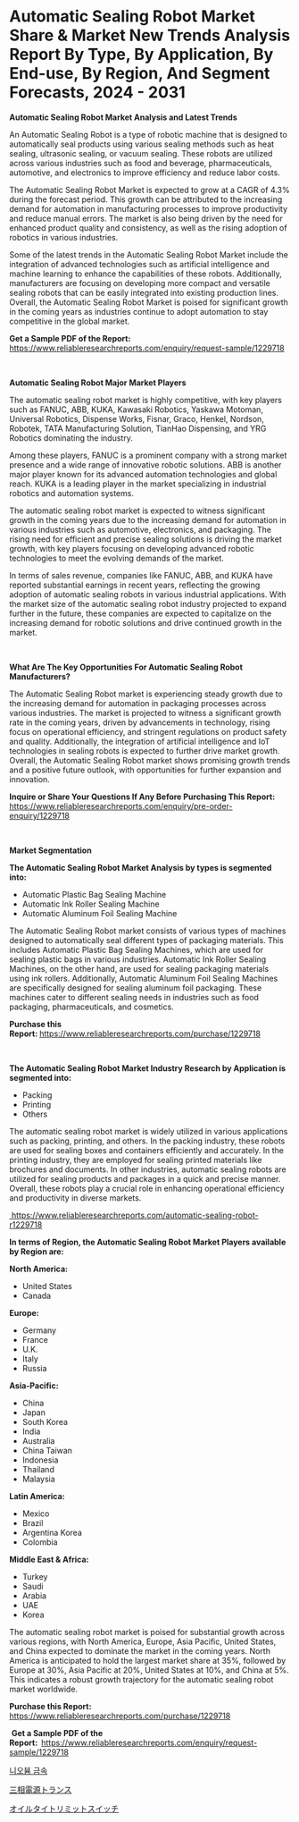 <p><h1>Automatic Sealing Robot Market Share & Market New Trends Analysis Report By Type, By Application, By End-use, By Region, And Segment Forecasts, 2024 - 2031</h1></p><p><strong>Automatic Sealing Robot Market Analysis and Latest Trends</strong></p>
<p><p>An Automatic Sealing Robot is a type of robotic machine that is designed to automatically seal products using various sealing methods such as heat sealing, ultrasonic sealing, or vacuum sealing. These robots are utilized across various industries such as food and beverage, pharmaceuticals, automotive, and electronics to improve efficiency and reduce labor costs.</p><p>The Automatic Sealing Robot Market is expected to grow at a CAGR of 4.3% during the forecast period. This growth can be attributed to the increasing demand for automation in manufacturing processes to improve productivity and reduce manual errors. The market is also being driven by the need for enhanced product quality and consistency, as well as the rising adoption of robotics in various industries.</p><p>Some of the latest trends in the Automatic Sealing Robot Market include the integration of advanced technologies such as artificial intelligence and machine learning to enhance the capabilities of these robots. Additionally, manufacturers are focusing on developing more compact and versatile sealing robots that can be easily integrated into existing production lines. Overall, the Automatic Sealing Robot Market is poised for significant growth in the coming years as industries continue to adopt automation to stay competitive in the global market.</p></p>
<p><strong>Get a Sample PDF of the Report:&nbsp;</strong> <a href="https://www.reliableresearchreports.com/enquiry/request-sample/1229718">https://www.reliableresearchreports.com/enquiry/request-sample/1229718</a></p>
<p>&nbsp;</p>
<p><strong>Automatic Sealing Robot Major Market Players</strong></p>
<p><p>The automatic sealing robot market is highly competitive, with key players such as FANUC, ABB, KUKA, Kawasaki Robotics, Yaskawa Motoman, Universal Robotics, Dispense Works, Fisnar, Graco, Henkel, Nordson, Robotek, TATA Manufacturing Solution, TianHao Dispensing, and YRG Robotics dominating the industry.</p><p>Among these players, FANUC is a prominent company with a strong market presence and a wide range of innovative robotic solutions. ABB is another major player known for its advanced automation technologies and global reach. KUKA is a leading player in the market specializing in industrial robotics and automation systems.</p><p>The automatic sealing robot market is expected to witness significant growth in the coming years due to the increasing demand for automation in various industries such as automotive, electronics, and packaging. The rising need for efficient and precise sealing solutions is driving the market growth, with key players focusing on developing advanced robotic technologies to meet the evolving demands of the market.</p><p>In terms of sales revenue, companies like FANUC, ABB, and KUKA have reported substantial earnings in recent years, reflecting the growing adoption of automatic sealing robots in various industrial applications. With the market size of the automatic sealing robot industry projected to expand further in the future, these companies are expected to capitalize on the increasing demand for robotic solutions and drive continued growth in the market.</p></p>
<p>&nbsp;</p>
<p><strong>What Are The Key Opportunities For Automatic Sealing Robot Manufacturers?</strong></p>
<p><p>The Automatic Sealing Robot market is experiencing steady growth due to the increasing demand for automation in packaging processes across various industries. The market is projected to witness a significant growth rate in the coming years, driven by advancements in technology, rising focus on operational efficiency, and stringent regulations on product safety and quality. Additionally, the integration of artificial intelligence and IoT technologies in sealing robots is expected to further drive market growth. Overall, the Automatic Sealing Robot market shows promising growth trends and a positive future outlook, with opportunities for further expansion and innovation.</p></p>
<p><strong>Inquire or Share Your Questions If Any Before Purchasing This Report:</strong> <a href="https://www.reliableresearchreports.com/enquiry/pre-order-enquiry/1229718">https://www.reliableresearchreports.com/enquiry/pre-order-enquiry/1229718</a></p>
<p>&nbsp;</p>
<p><strong>Market Segmentation</strong></p>
<p><strong>The Automatic Sealing Robot Market Analysis by types is segmented into:</strong></p>
<p><ul><li>Automatic Plastic Bag Sealing Machine</li><li>Automatic Ink Roller Sealing Machine</li><li>Automatic Aluminum Foil Sealing Machine</li></ul></p>
<p><p>The Automatic Sealing Robot market consists of various types of machines designed to automatically seal different types of packaging materials. This includes Automatic Plastic Bag Sealing Machines, which are used for sealing plastic bags in various industries. Automatic Ink Roller Sealing Machines, on the other hand, are used for sealing packaging materials using ink rollers. Additionally, Automatic Aluminum Foil Sealing Machines are specifically designed for sealing aluminum foil packaging. These machines cater to different sealing needs in industries such as food packaging, pharmaceuticals, and cosmetics.</p></p>
<p><strong>Purchase this Report:&nbsp;</strong><a href="https://www.reliableresearchreports.com/purchase/1229718">https://www.reliableresearchreports.com/purchase/1229718</a></p>
<p>&nbsp;</p>
<p><strong>The Automatic Sealing Robot Market Industry Research by Application is segmented into:</strong></p>
<p><ul><li>Packing</li><li>Printing</li><li>Others</li></ul></p>
<p><p>The automatic sealing robot market is widely utilized in various applications such as packing, printing, and others. In the packing industry, these robots are used for sealing boxes and containers efficiently and accurately. In the printing industry, they are employed for sealing printed materials like brochures and documents. In other industries, automatic sealing robots are utilized for sealing products and packages in a quick and precise manner. Overall, these robots play a crucial role in enhancing operational efficiency and productivity in diverse markets.</p></p>
<p><a href="https://www.reliableresearchreports.com/automatic-sealing-robot-r1229718">&nbsp;https://www.reliableresearchreports.com/automatic-sealing-robot-r1229718</a></p>
<p><strong>In terms of Region, the Automatic Sealing Robot Market Players available by Region are:</strong></p>
<p>
    <p> <strong> North America: </strong>
        <ul>
            <li>United States</li>
            <li>Canada</li>
        </ul>
        </p> 
    <p> <strong> Europe: </strong>
        <ul>
            <li>Germany</li>
            <li>France</li>
            <li>U.K.</li>
            <li>Italy</li>
            <li>Russia</li>
        </ul>
        </p> 
    <p> <strong> Asia-Pacific: </strong>
        <ul>
            <li>China</li>
            <li>Japan</li>
            <li>South Korea</li>
            <li>India</li>
            <li>Australia</li>
            <li>China Taiwan</li>
            <li>Indonesia</li>
            <li>Thailand</li>
            <li>Malaysia</li>
        </ul>
        </p> 
    <p> <strong> Latin America: </strong>
        <ul>
            <li>Mexico</li>
            <li>Brazil</li>
            <li>Argentina Korea</li>
            <li>Colombia</li>
        </ul>
        </p> 
    <p> <strong> Middle East & Africa: </strong>
        <ul>
            <li>Turkey</li>
            <li>Saudi</li>
            <li>Arabia</li>
            <li>UAE</li>
            <li>Korea</li>
        </ul>
    </p>
    </p>
<p><p>The automatic sealing robot market is poised for substantial growth across various regions, with North America, Europe, Asia Pacific, United States, and China expected to dominate the market in the coming years. North America is anticipated to hold the largest market share at 35%, followed by Europe at 30%, Asia Pacific at 20%, United States at 10%, and China at 5%. This indicates a robust growth trajectory for the automatic sealing robot market worldwide.</p></p>
<p><strong>Purchase this Report: </strong><a href="https://www.reliableresearchreports.com/purchase/1229718">https://www.reliableresearchreports.com/purchase/1229718</a></p>
<p>&nbsp;<strong>Get a Sample PDF of the Report:&nbsp;&nbsp;</strong><a href="https://www.reliableresearchreports.com/enquiry/request-sample/1229718">https://www.reliableresearchreports.com/enquiry/request-sample/1229718</a></p>
<p><strong></strong></p>
<p><p><a href="https://medium.com/@bub56567/%EB%8B%88%EC%98%A4%EB%B8%80-%EA%B8%88%EC%86%8D-%EC%8B%9C%EC%9E%A5-%EC%8B%9C%EC%9E%A5-cagr-%EC%8B%9C%EC%9E%A5-%ED%8A%B8%EB%A0%8C%EB%93%9C-%EB%B0%8F-%EC%84%B1%EC%9E%A5-%EC%A0%84%EB%9E%B5%EC%97%90-%EB%8C%80%ED%95%9C-%ED%86%B5%EC%B0%B0%EB%A0%A5-48c3fc94a542">니오븀 금속</a></p><p><a href="https://github.com/vhemk0794148/Market-Research-Report-List-1/blob/main/447405530363.md">三相電源トランス</a></p><p><a href="https://github.com/pepo3k/Market-Research-Report-List-1/blob/main/680437230364.md">オイルタイトリミットスイッチ</a></p></p>